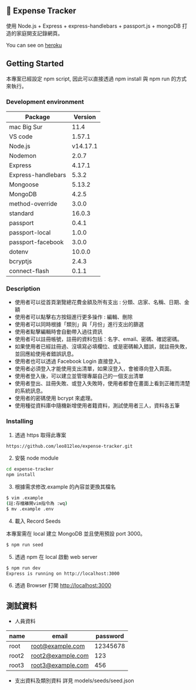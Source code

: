 ## :money_with_wings: Expense Tracker
使用 Node.js + Express + express-handlebars + passport.js + mongoDB 打造的家庭開支記錄網頁。

You can see on [heroku](https://desolate-meadow-87848.herokuapp.com/)
## Getting Started

本專案已經設定 npm script, 因此可以直接透過 npm install 與 npm run 的方式來執行。

### Development environment

| Package            | Version  |
| ------------------ | -------- |
| mac Big Sur        | 11.4     |
| VS code            | 1.57.1   |
| Node.js            | v14.17.1 |
| Nodemon            | 2.0.7    |
| Express            | 4.17.1   |
| Express-handlebars | 5.3.2    |
| Mongoose           | 5.13.2   |
| MongoDB            | 4.2.5    |
| method-override    | 3.0.0    |
| standard           | 16.0.3   |
| passport           | 0.4.1    |
| passport-local     | 1.0.0    |
| passport-facebook  | 3.0.0    |
| dotenv             | 10.0.0   |
| bcryptjs           | 2.4.3    |
| connect-flash      | 0.1.1    |

### Description

- 使用者可以從首頁瀏覽總花費金額及所有支出 : 分類、店家、名稱、日期、金額
- 使用者可以點擊右方按鈕進行更多操作 : 編輯、刪除
- 使用者可以同時根據「類別」與「月份」進行支出的篩選
- 使用者點擊編輯時會自動帶入過往資訊
- 使用者可以註冊帳號，註冊的資料包括：名字、email、密碼、確認密碼。
- 如果使用者已經註冊過、沒填寫必填欄位、或是密碼輸入錯誤，就註冊失敗，並回應給使用者錯誤訊息。
- 使用者也可以透過 Facebook Login 直接登入。
- 使用者必須登入才能使用支出清單，如果沒登入，會被導向登入頁面。
- 使用者登入後，可以建立並管理專屬自己的一個支出清單
- 使用者登出、註冊失敗、或登入失敗時，使用者都會在畫面上看到正確而清楚的系統訊息。
- 使用者的密碼使用 bcrypt 來處理。
- 使用種從資料庫中隨機新增使用者籍資料，測試使用者三人，資料各五筆

### Installing

1. 透過 https 取得此專案

```bash
https://github.com/leo812leo/expense-tracker.git
```

2. 安裝 node module

```bash
cd expense-tracker
npm install
```

3. 根據需求修改.example 的內容並更換其檔名

```bash
$ vim .example
(註:存檔離開vim指令為 :wq)
$ mv .example .env
```

4. 載入 Record Seeds

本專案需在 local 建立 MongoDB 並且使用預設 port 3000。

```bash
$ npm run seed
```

5. 透過 npm 在 local 啟動 web server

```bash
$ npm run dev
Express is running on http://localhost:3000
```

6. 透過 Browser 打開 [http://localhost:3000](http://localhost:3000)

## 測試資料
- 人員資料

| name            | email    | password |
| --------------- | -------- |----------|
| root          | root@example.com     | 12345678  |
| root2         | root2@example.com   |  123 |
| root3         | root3@example.com   |  456 |


- 支出資料及類別資料
詳見 models/seeds/seed.json
